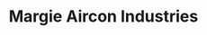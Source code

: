 ---
title: "Margie Aircon Industries"
url: /santa-cruz/margie-aircon-industries/
shop: Elektronik
---